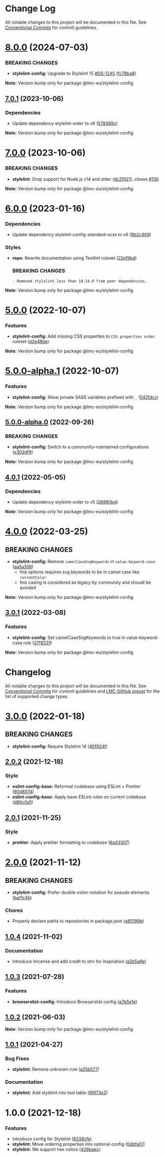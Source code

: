 # Change Log

All notable changes to this project will be documented in this file.
See [Conventional Commits](https://conventionalcommits.org) for commit guidelines.

<a name="8.0.0"></a>

# [8.0.0](https://github.com/lmc-eu/code-quality-tools/compare/@lmc-eu/stylelint-config@7.0.1...@lmc-eu/stylelint-config@8.0.0) (2024-07-03)

### BREAKING CHANGES

- **stylelint-config:** Upgrade to Stylelint 15 [#DS-1245](https://github.com/lmc-eu/code-quality-tools/issues/DS-1245) ([fc78ba8](https://github.com/lmc-eu/code-quality-tools/commit/fc78ba8))

**Note:** Version bump only for package @lmc-eu/stylelint-config

<a name="7.0.1"></a>

## [7.0.1](https://github.com/lmc-eu/code-quality-tools/compare/@lmc-eu/stylelint-config@7.0.0...@lmc-eu/stylelint-config@7.0.1) (2023-10-06)

### Dependencies

- Update dependency stylelint-order to v6 ([578489c](https://github.com/lmc-eu/code-quality-tools/commit/578489c))

**Note:** Version bump only for package @lmc-eu/stylelint-config

<a name="7.0.0"></a>

# [7.0.0](https://github.com/lmc-eu/code-quality-tools/compare/@lmc-eu/stylelint-config@6.0.0...@lmc-eu/stylelint-config@7.0.0) (2023-10-06)

### BREAKING CHANGES

- **stylelint:** Drop support for Node.js v14 and older ([dc2f921](https://github.com/lmc-eu/code-quality-tools/commit/dc2f921)), closes [#130](https://github.com/lmc-eu/code-quality-tools/issues/130)

**Note:** Version bump only for package @lmc-eu/stylelint-config

<a name="6.0.0"></a>

# [6.0.0](https://github.com/lmc-eu/code-quality-tools/compare/@lmc-eu/stylelint-config@5.0.0...@lmc-eu/stylelint-config@6.0.0) (2023-01-16)

### Dependencies

- Update dependency stylelint-config-standard-scss to v6 ([9b2c409](https://github.com/lmc-eu/code-quality-tools/commit/9b2c409))

### Styles

- **repo:** Rewrite documentation using Textlint ruleset ([22e19bd](https://github.com/lmc-eu/code-quality-tools/commit/22e19bd))

  ### BREAKING CHANGES

      - Removed stylelint less than 14.14.0 from peer dependencies.

**Note:** Version bump only for package @lmc-eu/stylelint-config

<a name="5.0.0"></a>

# [5.0.0](https://github.com/lmc-eu/code-quality-tools/compare/@lmc-eu/stylelint-config@5.0.0-alpha.1...@lmc-eu/stylelint-config@5.0.0) (2022-10-07)

### Features

- **stylelint-config:** Add missing CSS properties to `CSS properties order` ruleset ([d2e48be](https://github.com/lmc-eu/code-quality-tools/commit/d2e48be))

**Note:** Version bump only for package @lmc-eu/stylelint-config

<a name="5.0.0-alpha.1"></a>

# [5.0.0-alpha.1](https://github.com/lmc-eu/code-quality-tools/compare/@lmc-eu/stylelint-config@5.0.0-alpha.0...@lmc-eu/stylelint-config@5.0.0-alpha.1) (2022-10-07)

### Features

- **stylelint-config:** Allow private SASS variables prefixed with `_` ([542fdcc](https://github.com/lmc-eu/code-quality-tools/commit/542fdcc))

**Note:** Version bump only for package @lmc-eu/stylelint-config

<a name="5.0.0-alpha.0"></a>

## [5.0.0-alpha.0](https://github.com/lmc-eu/code-quality-tools/compare/@lmc-eu/stylelint-config@4.0.1...@lmc-eu/stylelint-config@5.0.0-alpha.0) (2022-09-26)

### BREAKING CHANGES

- **stylelint-config:** Switch to a community-maintained configurations ([e302df9](https://github.com/lmc-eu/code-quality-tools/commit/e302df9))

**Note:** Version bump only for package @lmc-eu/stylelint-config

<a name="4.0.1"></a>

## [4.0.1](https://github.com/lmc-eu/code-quality-tools/compare/@lmc-eu/stylelint-config@4.0.0...@lmc-eu/stylelint-config@4.0.1) (2022-05-05)

### Dependencies

- Update dependency stylelint-order to v5 ([26880bd](https://github.com/lmc-eu/code-quality-tools/commit/26880bd))

**Note:** Version bump only for package @lmc-eu/stylelint-config

<a name="4.0.0"></a>

# [4.0.0](https://github.com/lmc-eu/code-quality-tools/compare/@lmc-eu/stylelint-config@3.0.1...@lmc-eu/stylelint-config@4.0.0) (2022-03-25)

## BREAKING CHANGES

- **stylelint-config:** Remove `camelCaseSvgKeywords` in `value-keyword-case` ([aa5a358](https://github.com/lmc-eu/code-quality-tools/commit/aa5a358))
  - this options requires svg keywords to be in camel case like `currentColor`
  - this casing is considered as legacy by community and shoudl be avoided

**Note:** Version bump only for package @lmc-eu/stylelint-config

<a name="3.0.1"></a>

## [3.0.1](https://github.com/lmc-eu/code-quality-tools/compare/@lmc-eu/stylelint-config@3.0.0...@lmc-eu/stylelint-config@3.0.1) (2022-03-08)

### Features

- **stylelint-config:** Set camelCaseSvgKeywords to true in value-keyword-case rule ([37f8331](https://github.com/lmc-eu/code-quality-tools/commit/37f8331))

**Note:** Version bump only for package @lmc-eu/stylelint-config

# Changelog

All notable changes to this project will be documented in this file.
See [Conventional Commits](https://conventionalcommits.org) for commit guidelines and [LMC GitHub preset](https://github.com/lmc-eu/code-quality-tools/tree/main/packages/conventional-changelog-lmc-github) for the list of supported change types.

<a name="3.0.0"></a>

# [3.0.0](https://github.com/lmc-eu/code-quality-tools/compare/@lmc-eu/stylelint-config@2.0.2...@lmc-eu/stylelint-config@3.0.0) (2022-01-18)

## BREAKING CHANGES

- **stylelint-config:** Require Stylelint 14 ([40f924f](https://github.com/lmc-eu/code-quality-tools/commit/40f924f))

<a name="2.0.2"></a>

## [2.0.2](https://github.com/lmc-eu/code-quality-tools/compare/@lmc-eu/stylelint-config@2.0.1...@lmc-eu/stylelint-config@2.0.2) (2021-12-18)

### Style

- **eslint-config-base:** Reformat codebase using ESLint + Prettier ([80d8074](https://github.com/lmc-eu/code-quality-tools/commit/80d8074))
- **eslint-config-base:** Apply base ESLint rules on current codebase ([d86c0d1](https://github.com/lmc-eu/code-quality-tools/commit/d86c0d1))

<a name="2.0.1"></a>

## [2.0.1](https://github.com/lmc-eu/code-quality-tools/compare/@lmc-eu/stylelint-config@2.0.0...@lmc-eu/stylelint-config@2.0.1) (2021-11-25)

### Style

- **prettier:** Apply prettier formatting to codebase ([6a43307](https://github.com/lmc-eu/code-quality-tools/commit/6a43307))

<a name="2.0.0"></a>

# [2.0.0](https://github.com/lmc-eu/code-quality-tools/compare/@lmc-eu/stylelint-config@1.0.4...@lmc-eu/stylelint-config@2.0.0) (2021-11-12)

## BREAKING CHANGES

- **stylelint-config:** Prefer double-colon notation for pseudo elements ([baf1c4b](https://github.com/lmc-eu/code-quality-tools/commit/baf1c4b))

### Chores

- Properly declare paths to repositories in package.json ([a85199b](https://github.com/lmc-eu/code-quality-tools/commit/a85199b))

<a name="1.0.4"></a>

## [1.0.4](https://github.com/lmc-eu/code-quality-tools/compare/@lmc-eu/stylelint-config@1.0.3...@lmc-eu/stylelint-config@1.0.4) (2021-11-02)

### Documentation

- Introduce lincense and add credit to strv for inspiration ([a2b5a9e](https://github.com/lmc-eu/code-quality-tools/commit/a2b5a9e))

<a name="1.0.3"></a>

## [1.0.3](https://github.com/lmc-eu/code-quality-tools/compare/@lmc-eu/stylelint-config@1.0.2...@lmc-eu/stylelint-config@1.0.3) (2021-07-28)

### Features

- **browserslist-config:** Introduce Browserslist config ([a7b5e1e](https://github.com/lmc-eu/code-quality-tools/commit/a7b5e1e))

<a name="1.0.2"></a>

## [1.0.2](https://github.com/lmc-eu/code-quality-tools/compare/@lmc-eu/stylelint-config@1.0.1...@lmc-eu/stylelint-config@1.0.2) (2021-06-03)

**Note**: Version bump only for package @lmc-eu/stylelint-config

## [1.0.1](https://github.com/lmc-eu/code-quality-tools/compare/@lmc-eu/stylelint-config@1.0.0...@lmc-eu/stylelint-config@1.0.1) (2021-04-27)

### Bug Fixes

- **stylelint:** Remove unknown rule ([a25b577](https://github.com/lmc-eu/code-quality-tools/commit/a25b577))

### Documentation

- **stylelint:** Add stylelint into tool table ([f6973e2](https://github.com/lmc-eu/code-quality-tools/commit/f6973e2))

<a name="1.0.0"></a>

# 1.0.0 (2021-12-18)

### Features

- Introduce config for Stylelint ([8338cfe](https://github.com/lmc-eu/code-quality-tools/commit/8338cfe))
- **stylelint:** Move ordering properties into optional config ([0dbfa51](https://github.com/lmc-eu/code-quality-tools/commit/0dbfa51))
- **stylelint:** We support hex colors ([426baec](https://github.com/lmc-eu/code-quality-tools/commit/426baec))
